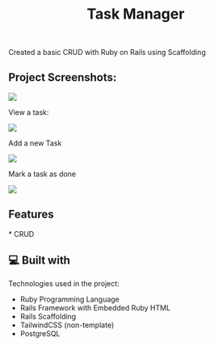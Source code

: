 <h1 align="center" id="title">Task Manager</h1><br>

<p id="description">Created a basic CRUD with Ruby on Rails using Scaffolding</p>

<h2>Project Screenshots:</h2>

<img src ="https://i.imgur.com/TJ3dOwb.gif">

<p>View a task:</p>
<img src = "https://i.imgur.com/W3aZSZ3.gif">

<p>Add a new Task</p> 
<img src="https://i.imgur.com/QqrsOQf.gif">

<p>Mark a task as done</p>
<img src = "https://i.imgur.com/5D2wFPT.gif">

<h2>Features</h2>
*   CRUD

<h2>💻 Built with</h2>

Technologies used in the project:

*   Ruby Programming Language
*   Rails Framework with Embedded Ruby HTML
*   Rails Scaffolding
*   TailwindCSS (non-template)
*   PostgreSQL
